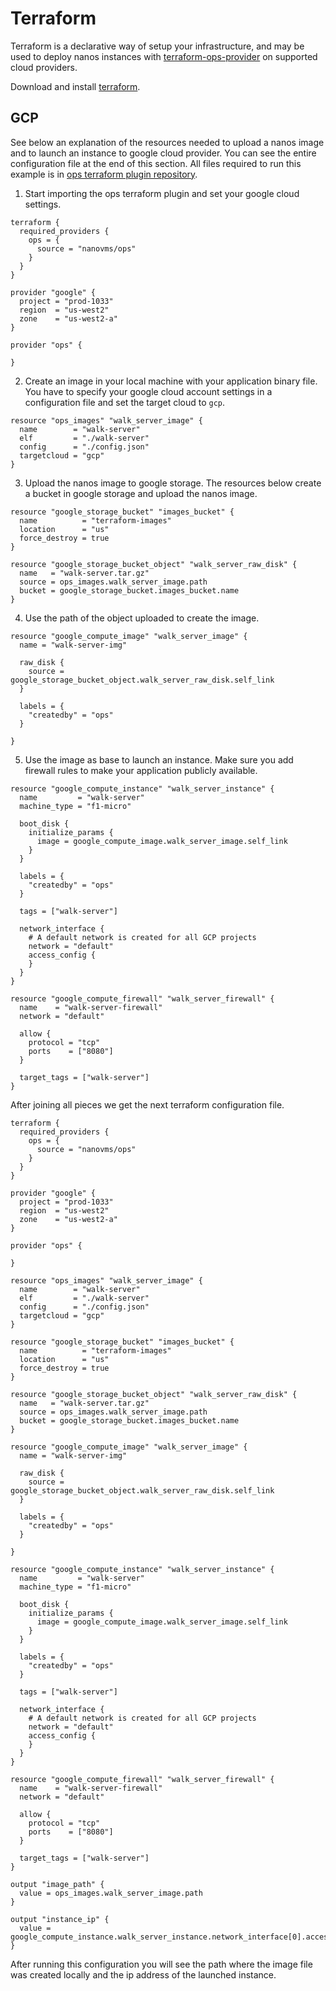 Terraform
========================

Terraform is a declarative way of setup your infrastructure, and may be used to deploy nanos instances with [terraform-ops-provider](https://registry.terraform.io/providers/nanovms/ops/latest) on supported cloud providers.

Download and install [terraform](https://www.terraform.io/downloads.html).

## GCP

See below an explanation of the resources needed to upload a nanos image and to launch an instance to google cloud provider. You can see the entire configuration file at the end of this section. All files required to run this example is in [ops terraform plugin repository](https://github.com/nanovms/terraform-provider-ops/tree/master/examples/gcp).

1. Start importing the ops terraform plugin and set your google cloud settings.

  ```
  terraform {
    required_providers {
      ops = {
        source = "nanovms/ops"
      }
    }
  }

  provider "google" {
    project = "prod-1033"
    region  = "us-west2"
    zone    = "us-west2-a"
  }

  provider "ops" {

  }
  ```

2. Create an image in your local machine with your application binary file. You have to specify your google cloud account settings in a configuration file and set the target cloud to `gcp`.

  ```
  resource "ops_images" "walk_server_image" {
    name        = "walk-server"
    elf         = "./walk-server"
    config      = "./config.json"
    targetcloud = "gcp"
  }
  ```

3. Upload the nanos image to google storage. The resources below create a bucket in google storage and upload the nanos image.

  ```
  resource "google_storage_bucket" "images_bucket" {
    name          = "terraform-images"
    location      = "us"
    force_destroy = true
  }

  resource "google_storage_bucket_object" "walk_server_raw_disk" {
    name   = "walk-server.tar.gz"
    source = ops_images.walk_server_image.path
    bucket = google_storage_bucket.images_bucket.name
  }
  ```

4. Use the path of the object uploaded to create the image.

  ```
  resource "google_compute_image" "walk_server_image" {
    name = "walk-server-img"

    raw_disk {
      source = google_storage_bucket_object.walk_server_raw_disk.self_link
    }

    labels = {
      "createdby" = "ops"
    }

  }
  ```

5. Use the image as base to launch an instance. Make sure you add firewall rules to make your application publicly available.

  ```
  resource "google_compute_instance" "walk_server_instance" {
    name         = "walk-server"
    machine_type = "f1-micro"

    boot_disk {
      initialize_params {
        image = google_compute_image.walk_server_image.self_link
      }
    }

    labels = {
      "createdby" = "ops"
    }

    tags = ["walk-server"]

    network_interface {
      # A default network is created for all GCP projects
      network = "default"
      access_config {
      }
    }
  }

  resource "google_compute_firewall" "walk_server_firewall" {
    name    = "walk-server-firewall"
    network = "default"

    allow {
      protocol = "tcp"
      ports    = ["8080"]
    }

    target_tags = ["walk-server"]
  }
  ```

  After joining all pieces we get the next terraform configuration file.

  ```
  terraform {
    required_providers {
      ops = {
        source = "nanovms/ops"
      }
    }
  }

  provider "google" {
    project = "prod-1033"
    region  = "us-west2"
    zone    = "us-west2-a"
  }

  provider "ops" {

  }

  resource "ops_images" "walk_server_image" {
    name        = "walk-server"
    elf         = "./walk-server"
    config      = "./config.json"
    targetcloud = "gcp"
  }

  resource "google_storage_bucket" "images_bucket" {
    name          = "terraform-images"
    location      = "us"
    force_destroy = true
  }

  resource "google_storage_bucket_object" "walk_server_raw_disk" {
    name   = "walk-server.tar.gz"
    source = ops_images.walk_server_image.path
    bucket = google_storage_bucket.images_bucket.name
  }

  resource "google_compute_image" "walk_server_image" {
    name = "walk-server-img"

    raw_disk {
      source = google_storage_bucket_object.walk_server_raw_disk.self_link
    }

    labels = {
      "createdby" = "ops"
    }

  }

  resource "google_compute_instance" "walk_server_instance" {
    name         = "walk-server"
    machine_type = "f1-micro"

    boot_disk {
      initialize_params {
        image = google_compute_image.walk_server_image.self_link
      }
    }

    labels = {
      "createdby" = "ops"
    }

    tags = ["walk-server"]

    network_interface {
      # A default network is created for all GCP projects
      network = "default"
      access_config {
      }
    }
  }

  resource "google_compute_firewall" "walk_server_firewall" {
    name    = "walk-server-firewall"
    network = "default"

    allow {
      protocol = "tcp"
      ports    = ["8080"]
    }

    target_tags = ["walk-server"]
  }

  output "image_path" {
    value = ops_images.walk_server_image.path
  }

  output "instance_ip" {
    value = google_compute_instance.walk_server_instance.network_interface[0].access_config[0].nat_ip
  }
  ```

  After running this configuration you will see the path where the image file was created locally and the ip address of the launched instance.
